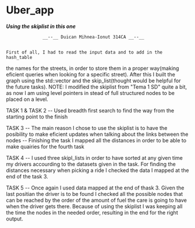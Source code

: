 # Uber_app
***Using the skiplist in this one***

                  __--__ Duican Mihnea-Ionut 314CA __--__


    First of all, I had to read the input data and to add in the hash_table
the names for the streets, in order to store them in a proper way(making 
eficient queries when looking for a specific street).
	After this I built the graph using the std::vector and the skip_list(thought 
would be helpful for the future tasks).
NOTE: I modified the skiplist from "Tema 1 SD" quite a bit, as now I am using 
level pointers in stead of full structured nodes to be placed on a level.


TASK 1 & TASK 2
-- Used breadth first search to find the way from the starting point to the finish

TASK 3
-- The main reason I chose to use the skiplist is to have the posibility to make
eficient updates when talking about the links between the nodes
-- Finishing the task I mapped all the distances in order to be able to make
quairies for the fourth task

TASK 4
-- I used three skipl_lists in order to have sorted at any given time my drivers
accourding to the datasets given in the task. For finding the distances necessary
when picking a ride I checked the data I mapped at the end of the task 3.

TASK 5
-- Once again I used data mapped at the end of thask 3. Given the last positian
the driver is to be found I checked all the possible nodes that can be reached
by the order of the amount of fuel the care is going to have when the driver gets
there. Because of using the skiplist I was keeping all the time the nodes in the
needed order, resulting in the end for the right output.
